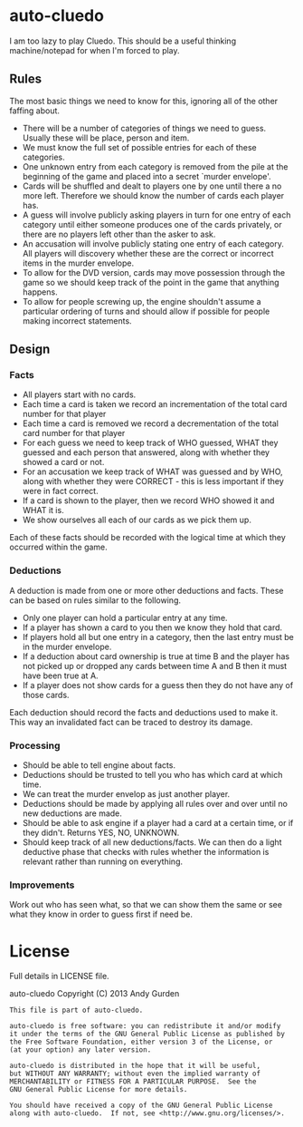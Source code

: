 auto-cluedo
===========

I am too lazy to play Cluedo. This should be a useful thinking machine/notepad for when I'm forced to play.

Rules
-----

The most basic things we need to know for this, ignoring all of the other faffing about.

* There will be a number of categories of things we need to guess. Usually these will be place, person and item.
* We must know the full set of possible entries for each of these categories.
* One unknown entry from each category is removed from the pile at the beginning of the game and placed into a secret `murder envelope'.
* Cards will be shuffled and dealt to players one by one until there a no more left. Therefore we should know the number of cards each player has.
* A guess will involve publicly asking players in turn for one entry of each category until either someone produces one of the cards privately, or there are no players left other than the asker to ask.
* An accusation will involve publicly stating one entry of each category. All players will discovery whether these are the correct or incorrect items in the murder envelope.
* To allow for the DVD version, cards may move possession through the game so we should keep track of the point in the game that anything happens.
* To allow for people screwing up, the engine shouldn't assume a particular ordering of turns and should allow if possible for people making incorrect statements.

Design
------

### Facts

* All players start with no cards.
* Each time a card is taken we record an incrementation of the total card number for that player
* Each time a card is removed we record a decrementation of the total card number for that player
* For each guess we need to keep track of WHO guessed, WHAT they guessed and each person that answered, along with whether they showed a card or not.
* For an accusation we keep track of WHAT was guessed and by WHO, along with whether they were CORRECT - this is less important if they were in fact correct.
* If a card is shown to the player, then we record WHO showed it and WHAT it is.
* We show ourselves all each of our cards as we pick them up.

Each of these facts should be recorded with the logical time at which they occurred within the game.

### Deductions

A deduction is made from one or more other deductions and facts. These can be based on rules similar to the following.

* Only one player can hold a particular entry at any time.
* If a player has shown a card to you then we know they hold that card.
* If players hold all but one entry in a category, then the last entry must be in the murder envelope.
* If a deduction about card ownership is true at time B and the player has not picked up or dropped any cards between time A and B then it must have been true at A.
* If a player does not show cards for a guess then they do not have any of those cards.

Each deduction should record the facts and deductions used to make it. This way an invalidated fact can be traced to destroy its damage.

### Processing

* Should be able to tell engine about facts.
* Deductions should be trusted to tell you who has which card at which time.
* We can treat the murder envelop as just another player.
* Deductions should be made by applying all rules over and over until no new deductions are made.
* Should be able to ask engine if a player had a card at a certain time, or if they didn't. Returns YES, NO, UNKNOWN.
* Should keep track of all new deductions/facts. We can then do a light deductive phase that checks with rules whether the information is relevant rather than running on everything.

### Improvements

Work out who has seen what, so that we can show them the same or see what they know in order to guess first if need be.

License
=======

Full details in LICENSE file.

auto-cluedo
Copyright (C) 2013  Andy Gurden

    This file is part of auto-cluedo.

    auto-cluedo is free software: you can redistribute it and/or modify
    it under the terms of the GNU General Public License as published by
    the Free Software Foundation, either version 3 of the License, or
    (at your option) any later version.

    auto-cluedo is distributed in the hope that it will be useful,
    but WITHOUT ANY WARRANTY; without even the implied warranty of
    MERCHANTABILITY or FITNESS FOR A PARTICULAR PURPOSE.  See the
    GNU General Public License for more details.

    You should have received a copy of the GNU General Public License
    along with auto-cluedo.  If not, see <http://www.gnu.org/licenses/>.
